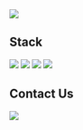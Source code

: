 <img src="https://capsule-render.vercel.app/api?type=Waving&color=auto&height=300&section=header&text=hello&fontSize=90&animation=fadeIn" />

<h2>
  
</h2>

<h2>
  Stack
</h2>
<p>
  
  <img src="https://img.shields.io/badge/C++-00599C?logo=c%2B%2B&logoColor=white&style=for-the-badge" />

  <img src="https://img.shields.io/badge/Android-3DDC84?logo=android&logoColor=white" />

  
  <img src="https://img.shields.io/badge/react-20232a.svg?style=for-the-badge&logo=react&logoColor=61DAFB" />
  <img src="https://img.shields.io/badge/javascript-000000.svg?style=for-the-badge&logo=javascript&logoColor=F7DF1E" />


</p>

<h2>
  Contact Us
</h2>
<p>
  <img src="https://img.shields.io/badge/Notion-000000?logo=notion&logoColor=white&style=for-the-badge" />
  
</p>
